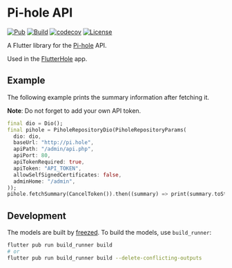 # Pi-hole API

[![Pub](https://img.shields.io/pub/v/pihole_api.svg)](https://pub.dartlang.org/packages/pihole_api)
[![Build](https://github.com/sterrenburg/pihole-api/actions/workflows/build.yaml/badge.svg)](https://github.com/sterrenburg/pihole-api/actions/workflows/build.yaml)
[![codecov](https://codecov.io/gh/sterrenburg/pihole-api/branch/main/graph/badge.svg?token=1JBFG473VJ)](https://codecov.io/gh/sterrenburg/pihole-api) 
[![License](https://img.shields.io/badge/License-BSD%203--Clause-blue.svg)](https://opensource.org/licenses/BSD-3-Clause)

A Flutter library for the [Pi-hole](https://pi-hole.net/) API.

Used in the [FlutterHole](https://github.com/sterrenburg/flutterhole) app.

## Example

The following example prints the summary information after fetching it.

**Note**: Do not forget to add your own API token.

```dart
final dio = Dio();
final pihole = PiholeRepositoryDio(PiholeRepositoryParams(
  dio: dio,
  baseUrl: "http://pi.hole",
  apiPath: "/admin/api.php",
  apiPort: 80,
  apiTokenRequired: true,
  apiToken: "API_TOKEN",
  allowSelfSignedCertificates: false,
  adminHome: "/admin",
));
pihole.fetchSummary(CancelToken()).then((summary) => print(summary.toString()));
```

## Development

The models are built by [freezed](https://pub.dev/packages/freezed). To build the models, use `build_runner`:

```sh
flutter pub run build_runner build
# or
flutter pub run build_runner build --delete-conflicting-outputs
```
